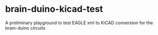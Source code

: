 # brain-duino-kicad-test
A preliminary playground to test EAGLE xml to KiCAD conversion for the brain-duino circuits
